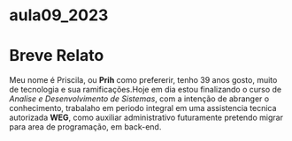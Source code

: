 # aula09_2023

# Breve Relato #
Meu nome é Priscila, ou **Prih** como prefererir, tenho 39 anos gosto, muito de tecnologia e sua ramificações.Hoje em dia estou finalizando o curso de *Analise e Desenvolvimento de Sistemas*, com a intenção de abranger o conhecimento, trabalaho em periodo integral em uma assistencia tecnica autorizada **WEG**, como auxiliar administrativo futuramente pretendo migrar para area de programação, em back-end.

